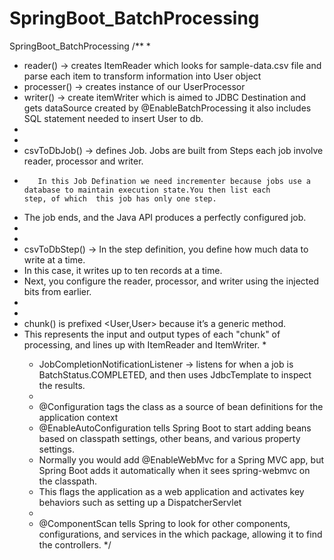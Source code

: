 # SpringBoot_BatchProcessing
SpringBoot_BatchProcessing
/**
* 
* reader() ->  creates ItemReader which looks for sample-data.csv file and parse each item to transform information into User object
* processer() ->  creates instance of our UserProcessor 
* writer() -> create itemWriter which is aimed to JDBC Destination and gets dataSource created by @EnableBatchProcessing it also includes 		SQL statement needed to insert User to db.
* 
* 
* csvToDbJob() ->  defines Job. Jobs are built from Steps each job involve reader, processor and writer.
*		 In this Job Defination we need incrementer because jobs use a database to maintain execution state.You then list each 			step, of which 	this job has only one step.
 * The job ends, and the Java API produces a perfectly configured job. 
 * 
 * 
 * csvToDbStep() -> In the step definition, you define how much data to write at a time.
 * In this case, it writes up to ten records at a time.
 * Next, you configure the reader, processor, and writer using the injected bits from earlier.
 * 
 * 
 * chunk() is prefixed <User,User> because it’s a generic method.
 * This represents the input and output types of each "chunk" of processing, and lines up with ItemReader<User> and ItemWriter<User>.
	 * 
	 * JobCompletionNotificationListener ->  listens for when a job is BatchStatus.COMPLETED, and then uses JdbcTemplate to inspect the results.
	 * 
	 * @Configuration tags the class as a source of bean definitions for the application context
	 * @EnableAutoConfiguration tells Spring Boot to start adding beans based on classpath settings, other beans, and various property settings.
	 * Normally you would add @EnableWebMvc for a Spring MVC app, but Spring Boot adds it automatically when it sees spring-webmvc on the classpath.
	 * This flags the application as a web application and activates key behaviors such as setting up a DispatcherServlet
	 * 
	 * @ComponentScan tells Spring to look for other components, configurations, and services in the which package, allowing it to find the controllers.
	 */
